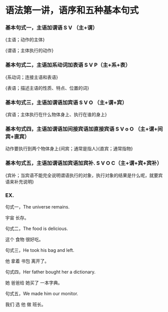 # 语法第一讲，语序和五种基本句式

### 基本句式一，主语加谓语 S V （主+谓）

{主语；动作的主体}

{谓语；主体执行的动作}

### 基本句式二，主语加系动词加表语 S V P（主+系+表）

{系动词；连接主语和表语}

{表语；描述主语的性质、特点、位置的词}

### 基本句式三，主语加谓语加宾语 S V O （主+谓+宾）

{宾语；主体执行在什么物体身上、执行在谁的身上}

### 基本句式四，主语加谓语加间接宾语加直接宾语 S V o O （主+谓+间宾+直宾）

动作要执行到两个物体身上{间宾；通常是指人}{直宾；通常指物}

### 基本句式五，主语加谓语加宾语加宾补. S V O C（主+谓+宾+宾补）

{宾补；当宾语不能完全说明谓语执行的对象，执行对象的结果是什么呢，就要宾语来补充说明}

### EX.

句式一，The universe remains.

宇宙 长存。

句式二，The food is delicious.

这个 食物 很好吃。

句式三，He took his bag and left.

他 拿着 书包 离开了。

句式四，Her father bought her a dictionary.

她 爸爸给 她买了 一本字典。

句式五，We made him our monitor.

我们 选 他 做 班长。